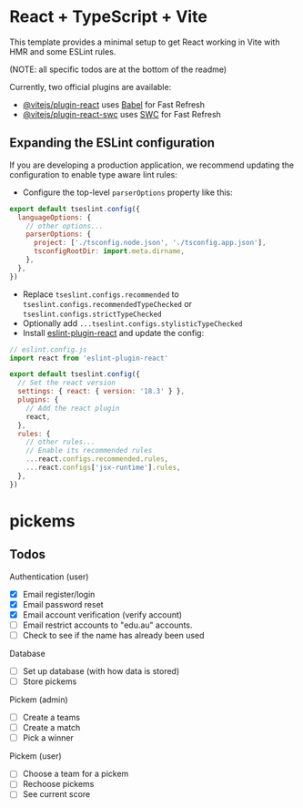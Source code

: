 # React + TypeScript + Vite

This template provides a minimal setup to get React working in Vite with HMR and some ESLint rules.

(NOTE: all specific todos are at the bottom of the readme)

Currently, two official plugins are available:

- [@vitejs/plugin-react](https://github.com/vitejs/vite-plugin-react/blob/main/packages/plugin-react/README.md) uses [Babel](https://babeljs.io/) for Fast Refresh
- [@vitejs/plugin-react-swc](https://github.com/vitejs/vite-plugin-react-swc) uses [SWC](https://swc.rs/) for Fast Refresh

## Expanding the ESLint configuration

If you are developing a production application, we recommend updating the configuration to enable type aware lint rules:

- Configure the top-level `parserOptions` property like this:

```js
export default tseslint.config({
  languageOptions: {
    // other options...
    parserOptions: {
      project: ['./tsconfig.node.json', './tsconfig.app.json'],
      tsconfigRootDir: import.meta.dirname,
    },
  },
})
```

- Replace `tseslint.configs.recommended` to `tseslint.configs.recommendedTypeChecked` or `tseslint.configs.strictTypeChecked`
- Optionally add `...tseslint.configs.stylisticTypeChecked`
- Install [eslint-plugin-react](https://github.com/jsx-eslint/eslint-plugin-react) and update the config:

```js
// eslint.config.js
import react from 'eslint-plugin-react'

export default tseslint.config({
  // Set the react version
  settings: { react: { version: '18.3' } },
  plugins: {
    // Add the react plugin
    react,
  },
  rules: {
    // other rules...
    // Enable its recommended rules
    ...react.configs.recommended.rules,
    ...react.configs['jsx-runtime'].rules,
  },
})
```
# pickems

## Todos
Authentication (user)
- [X] Email register/login
- [X] Email password reset
- [X] Email account verification (verify account)
- [ ] Email restrict accounts to "edu.au" accounts.
- [ ] Check to see if the name has already been used

Database
- [ ] Set up database (with how data is stored)
- [ ] Store pickems

Pickem (admin)
- [ ] Create a teams
- [ ] Create a match
- [ ] Pick a winner

Pickem (user)
- [ ] Choose a team for a pickem
- [ ] Rechoose pickems
- [ ] See current score

